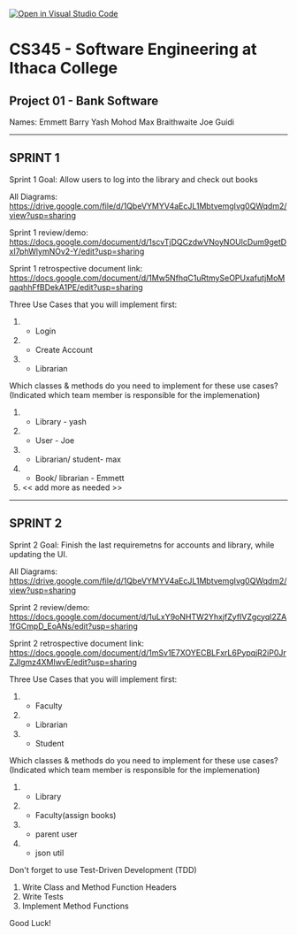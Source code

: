[![Open in Visual Studio Code](https://classroom.github.com/assets/open-in-vscode-c66648af7eb3fe8bc4f294546bfd86ef473780cde1dea487d3c4ff354943c9ae.svg)](https://classroom.github.com/online_ide?assignment_repo_id=10008270&assignment_repo_type=AssignmentRepo)
# CS345 - Software Engineering at Ithaca College
## Project 01 - Bank Software

Names:
Emmett Barry
Yash Mohod
Max Braithwaite
Joe Guidi

------------------------------------------------------------------------------------------------
SPRINT 1 
------------------------------------------------------------------------------------------------

Sprint 1 Goal:  Allow users to log into the library and check out books

All Diagrams:
https://drive.google.com/file/d/1QbeVYMYV4aEcJL1MbtvemgIvg0QWqdm2/view?usp=sharing

Sprint 1 review/demo:
https://docs.google.com/document/d/1scvTjDQCzdwVNoyNOUlcDum9getDxI7phWlymNOv2-Y/edit?usp=sharing

Sprint 1 retrospective document link:
https://docs.google.com/document/d/1Mw5NfhqC1uRtmySeOPUxafutjMoMqaqhhFfBDekA1PE/edit?usp=sharing

Three Use Cases that you will implement first:
1. - Login 
2. - Create Account 
3. - Librarian 

Which classes & methods do you need to implement for these use cases?
(Indicated which team member is responsible for the implemenation)
1. - Library - yash
2. - User - Joe
3. - Librarian/ student- max 
4. - Book/ librarian - Emmett
5. << add more as needed >>


------------------------------------------------------------------------------------------------
SPRINT 2
------------------------------------------------------------------------------------------------

Sprint 2 Goal: Finish the last requiremetns for accounts and library, while updating the UI. 

All Diagrams:
https://drive.google.com/file/d/1QbeVYMYV4aEcJL1MbtvemgIvg0QWqdm2/view?usp=sharing

Sprint 2 review/demo: https://docs.google.com/document/d/1uLxY9oNHTW2YhxjfZyfIVZgcyql2ZA1fGCmpD_EoANs/edit?usp=sharing

Sprint 2 retrospective document link: https://docs.google.com/document/d/1mSv1E7XOYECBLFxrL6PypqjR2iP0JrZJlgmz4XMlwvE/edit?usp=sharing

Three Use Cases that you will implement first:
1. - Faculty 
2. - Librarian
3. - Student

Which classes & methods do you need to implement for these use cases?
(Indicated which team member is responsible for the implemenation)
1. - Library
2. - Faculty(assign books)
3. - parent user
4. - json util


Don't forget to use Test-Driven Development (TDD)
1. Write Class and Method Function Headers
2. Write Tests
3. Implement Method Functions

Good Luck!

